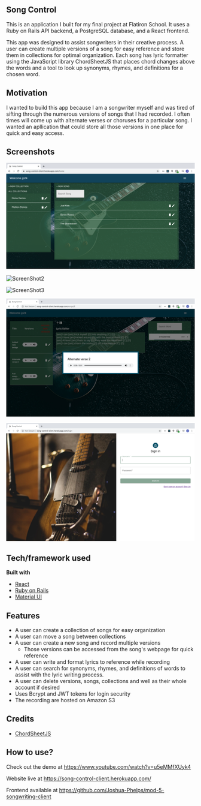 ## Song Control 
This is an application I built for my final project at Flatiron School. It uses a Ruby on Rails API backend, a PostgreSQL database, and a React frontend. 

This app was designed to assist songwriters in their creative process. A user can create multiple versions of a song for easy reference and store them in collections for optimal organization. Each song has lyric formatter using the JavaScript library ChordSheetJS that places chord changes above the words and a tool to look up synonyms, rhymes, and definitions for a chosen word. 

## Motivation
I wanted to build this app because I am a songwriter myself and was tired of sifting through the numerous versions of songs that I had recorded. I often times will come up with alternate verses or choruses for a particular song. I wanted an apllication that could store all those versions in one place for quick and easy access. 

## Screenshots

![ScreenShot1](https://github.com/Joshua-Phelps/mod-5-songwriting-client/blob/master/src/images/ScreenShot1.png "Screen Shot 1")

![ScreenShot2](https://github.com/Joshua-Phelps/mod-5-songwriting-client/blob/master/src/images/ScreenShot2.png "Screen Shot 2")

![ScreenShot3](https://github.com/Joshua-Phelps/mod-5-songwriting-client/blob/master/src/images/ScreenShot3.png "Screen Shot 3")

![ScreenShot4](https://github.com/Joshua-Phelps/mod-5-songwriting-client/blob/master/src/images/ScreenShot4.png "Screen Shot 4")

![ScreenShot5](https://github.com/Joshua-Phelps/mod-5-songwriting-client/blob/master/src/images/ScreenShot5.png "Screen Shot 5")

## Tech/framework used

<b>Built with</b>
- [React](https://reactjs.org/)
- [Ruby on Rails](https://rubyonrails.org/)
- [Material UI](https://material-ui.com/)


## Features
- A user can create a collection of songs for easy organization 
- A user can move a song between collections
- A user can create a new song and record multiple versions 
  - Those versions can be accessed from the song's webpage for quick reference
- A user can write and format lyrics to reference while recording
- A user can search for synonyms, rhymes, and definitions of words to assist with the lyric writing process. 
- A user can delete versions, songs, collections and well as their whole account if desired
- Uses Bcrypt and JWT tokens for login security 
- The recording are hosted on Amazon S3


## Credits
 - [ChordSheetJS](https://github.com/martijnversluis/ChordSheetJS)

## How to use?
Check out the demo at https://www.youtube.com/watch?v=u5eMMfXUyk4

Website live at https://song-control-client.herokuapp.com/ 

Frontend available at https://github.com/Joshua-Phelps/mod-5-songwriting-client

 

